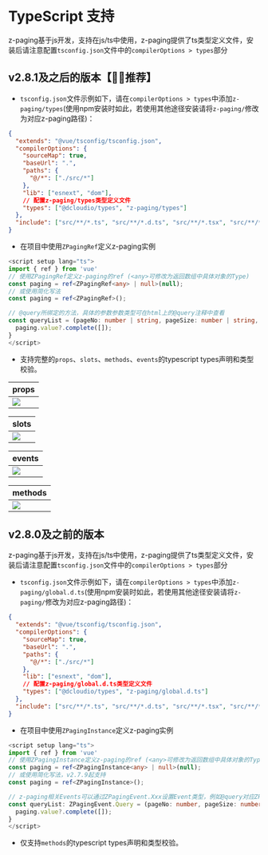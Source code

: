 # TypeScript 支持 <Badge text="2.7.8"/>

z-paging基于js开发，支持在js/ts中使用，z-paging提供了ts类型定义文件，安装后请注意配置`tsconfig.json`文件中的`compilerOptions > types`部分
## v2.8.1及之后的版本【👍🏻推荐】

* `tsconfig.json`文件示例如下，请在`compilerOptions > types`中添加`z-paging/types`(使用npm安装时如此，若使用其他途径安装请将`z-paging/`修改为对应z-paging路径)：
```json
{
  "extends": "@vue/tsconfig/tsconfig.json",
  "compilerOptions": {
    "sourceMap": true,
    "baseUrl": ".",
    "paths": {
      "@/*": ["./src/*"]
    },
    "lib": ["esnext", "dom"],
    // 配置z-paging/types类型定义文件
    "types": ["@dcloudio/types", "z-paging/types"]
  },
  "include": ["src/**/*.ts", "src/**/*.d.ts", "src/**/*.tsx", "src/**/*.vue"]
}
```
* 在项目中使用`ZPagingRef`定义z-paging实例
```ts
<script setup lang="ts">
import { ref } from 'vue'
// 使用ZPagingRef定义z-paging的ref (<any>可修改为返回数组中具体对象的Type)
const paging = ref<ZPagingRef<any> | null>(null);
// 或使用简化写法
const paging = ref<ZPagingRef>();

// @query所绑定的方法，具体的参数参数类型可在html上的@query注释中查看
const queryList = (pageNo: number | string, pageSize: number | string, from: ZPagingEnums.QueryFrom) => {
  paging.value?.complete([]);
}
</script>
```
* 支持完整的`props`、`slots`、`methods`、`events`的typescript types声明和类型校验。  

| props                                                        |
| :----------------------------------------------------------- |
| <img src="https://z-paging.zxlee.cn/public/img/z-paging-ts-props.png"></img> |

| slots                                                        |
| :----------------------------------------------------------- |
| <img src="https://z-paging.zxlee.cn/public/img/z-paging-ts-slots.png"></img> |

| events                                                       |
| :----------------------------------------------------------- |
| <img src="https://z-paging.zxlee.cn/public/img/z-paging-ts-events.png"></img> |

| methods                                                      |
| :----------------------------------------------------------- |
| <img src="https://z-paging.zxlee.cn/public/img/z-paging-ts-methods.png"></img> |








## v2.8.0及之前的版本 <Badge text="2.8.1起废弃" type="error"/> 
z-paging基于js开发，支持在js/ts中使用，z-paging提供了ts类型定义文件，安装后请注意配置`tsconfig.json`文件中的`compilerOptions > types`部分  

* `tsconfig.json`文件示例如下，请在`compilerOptions > types`中添加`z-paging/global.d.ts`(使用npm安装时如此，若使用其他途径安装请将`z-paging/`修改为对应z-paging路径)：
```json
{
  "extends": "@vue/tsconfig/tsconfig.json",
  "compilerOptions": {
    "sourceMap": true,
    "baseUrl": ".",
    "paths": {
      "@/*": ["./src/*"]
    },
    "lib": ["esnext", "dom"],
    // 配置z-paging/global.d.ts类型定义文件
    "types": ["@dcloudio/types", "z-paging/global.d.ts"]
  },
  "include": ["src/**/*.ts", "src/**/*.d.ts", "src/**/*.tsx", "src/**/*.vue"]
}
```
* 在项目中使用`ZPagingInstance`定义z-paging实例
```ts
<script setup lang="ts">
import { ref } from 'vue'
// 使用ZPagingInstance定义z-paging的ref (<any>可修改为返回数组中具体对象的Type)
const paging = ref<ZPagingInstance<any> | null>(null);
// 或使用简化写法，v2.7.9起支持
const paging = ref<ZPagingInstance>();

// z-paging相关Events可以通过ZPagingEvent.Xxx设置Event类型，例如@query对应ZPagingEvent.Query、@scroll对应ZPagingEvent.Scroll
const queryList: ZPagingEvent.Query = (pageNo: number, pageSize: number) => {
  paging.value?.complete([]);
}
</script>
```
* 仅支持`methods`的typescript types声明和类型校验。


